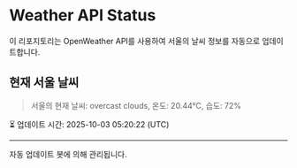 
# Weather API Status

이 리포지토리는 OpenWeather API를 사용하여 서울의 날씨 정보를 자동으로 업데이트합니다.

## 현재 서울 날씨
> 서울의 현재 날씨: overcast clouds, 온도: 20.44°C, 습도: 72%

⏳ 업데이트 시간: 2025-10-03 05:20:22 (UTC)

---
자동 업데이트 봇에 의해 관리됩니다.
